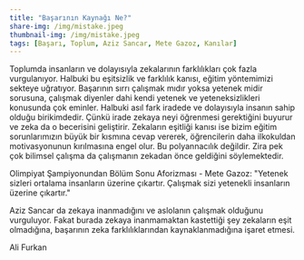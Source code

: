 ```yaml
---
title: "Başarının Kaynağı Ne?"
share-img: /img/mistake.jpeg
thumbnail-img: /img/mistake.jpeg
tags: [Başarı, Toplum, Aziz Sancar, Mete Gazoz, Kanılar]
---
```




Toplumda insanların ve dolayısıyla zekalarının farklılıkları çok fazla vurgulanıyor. Halbuki bu eşitsizlik ve farklılık kanısı, eğitim yöntemimizi sekteye uğratıyor. Başarının sırrı çalışmak mıdır yoksa yetenek midir sorusuna, çalışmak diyenler dahi kendi yetenek ve yeteneksizlikleri konusunda çok eminler. Halbuki asıl fark iradede ve dolayısıyla insanın sahip olduğu birikimdedir. Çünkü irade zekaya neyi öğrenmesi gerektiğini buyurur ve zeka da o becerisini geliştirir. Zekaların eşitliği kanısı ise bizim eğitim sorunlarımızın büyük bir kısmına cevap vererek, öğrencilerin daha ilkokuldan motivasyonunun kırılmasına engel olur. Bu polyannacılık değildir. Zira pek çok bilimsel çalışma da çalışmanın zekadan önce geldiğini söylemektedir. 

Olimpiyat Şampiyonundan Bölüm Sonu Aforizması - Mete Gazoz: "Yetenek sizleri ortalama insanların üzerine çıkartır. Çalışmak sizi yetenekli insanların üzerine çıkartır."

Aziz Sancar da zekaya inanmadığını ve aslolanın çalışmak olduğunu vurguluyor. Fakat burada zekaya inanmamaktan kastettiği şey zekaların eşit olmadığına, başarının zeka farklılıklarından kaynaklanmadığına işaret etmesi.


Ali Furkan
